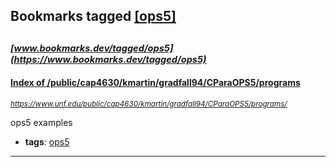 ## Bookmarks tagged [[ops5]](https://www.bookmarks.dev/search?q=[ops5])

_<sup><sup>[www.bookmarks.dev/tagged/ops5](https://www.bookmarks.dev/tagged/ops5)</sup></sup>_
---
#### [Index of /public/cap4630/kmartin/gradfall94/CParaOPS5/programs](https://www.unf.edu/public/cap4630/kmartin/gradfall94/CParaOPS5/programs/)
_<sup>https://www.unf.edu/public/cap4630/kmartin/gradfall94/CParaOPS5/programs/</sup>_

ops5 examples
* **tags**: [ops5](../tagged/ops5.md)
---
